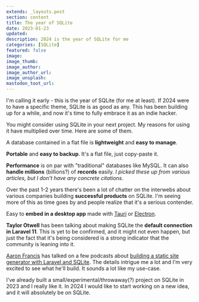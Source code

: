 ```yaml
---
extends: _layouts.post
section: content
title: The year of SQLite
date: 2023-01-23
updated:
description: 2024 is the year of SQLite for me
categories: [SQLite]
featured: false
image: 
image_thumb: 
image_author:
image_author_url:
image_unsplash:
mastodon_toot_url: 
---
```


I'm calling it early - this is the year of SQLite (for me at least). If 2024 were to have a specific theme, SQLite is as good as any. This has been building up for a while, and now it's time to fully embrace it as an indie hacker.

You might consider using SQLite in your next project. My reasons for using it have multiplied over time. Here are some of them.

A database contained in a flat file is **lightweight** and **easy to manage**.

**Portable** and **easy to backup**. It's a flat file, just copy-paste it.

**Performance** is on par with "traditional" databases like MySQL. It can also **handle millions** (billions?) of **records** easily. *I picked these up from various articles, but I don't have any concrete citations*.

Over the past 1-2 years there's been a lot of chatter on the interwebs about various companies building **successful products** on SQLite. I'm seeing more of this as time goes by and people realize that it's a serious contender.

Easy to **embed in a desktop app** made with [Tauri](/categories/Tauri) or [Electron](/categories/Electron).

**Taylor Otwell** has been talking about making SQLite the **default connection in Laravel 11**. This is yet to be confirmed, and it might not even happen, but just the fact that it's being considered is a strong indicator that the community is leaning into it.

[Aaron Francis](https://aaronfrancis.com/) has talked on a few podcasts about [building a static site generator with Laravel and SQLite](https://overengineered.fm/episodes/static-site-generators-personal-websites-w-aaron-francis). The details intrigue me a lot and I'm very excited to see what he'll build. It sounds a lot like my use-case.

I've already built a small/experimental/throwaway(?) project on SQLite in 2023 and I really like it. In 2024 I would like to start working on a new idea, and it will absolutely be on SQLite.